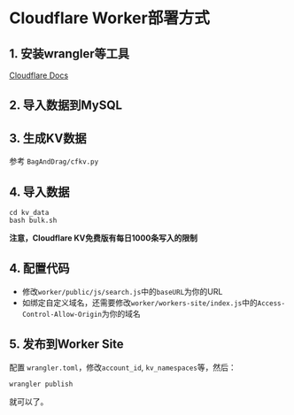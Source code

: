 # Cloudflare Worker部署方式

## 1. 安装wrangler等工具
[Cloudflare Docs](https://developers.cloudflare.com/workers/cli-wrangler)
## 2. 导入数据到MySQL

## 3. 生成KV数据
参考 `BagAndDrag/cfkv.py`

## 4. 导入数据
```shell
cd kv_data
bash bulk.sh
```
**注意，Cloudflare KV免费版有每日1000条写入的限制**

## 4. 配置代码
* 修改`worker/public/js/search.js`中的`baseURL`为你的URL
* 如绑定自定义域名，还需要修改`worker/workers-site/index.js`中的`Access-Control-Allow-Origin`为你的域名

## 5.  发布到Worker Site
配置 `wrangler.toml`，修改`account_id`, `kv_namespaces`等，然后：
```shell
wrangler publish
```
就可以了。